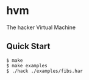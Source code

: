 # hvm

The hacker Virtual Machine

## Quick Start

```console
$ make
$ make examples
$ ./hack ./examples/fibs.har
```
